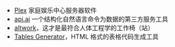 ---
---

* [Plex](https://plex.tv/) 家庭娱乐中心服务器软件
* [api.ai](https://api.ai/) 一个结构化自然语言命令为数据的第三方服务工具
* [altwork](http://www.altwork.com/)，这才是最符合人体工程学的工作椅（站）
* [Tables Generator](http://www.tablesgenerator.com/)，HTML 格式的表格代码生成工具
